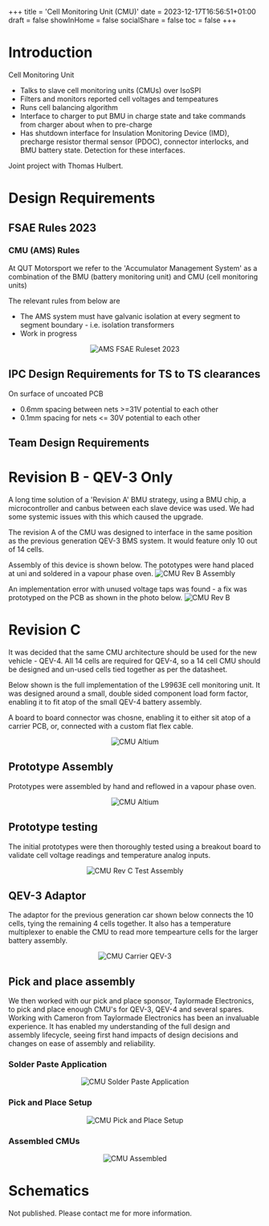 +++
title = 'Cell Monitoring Unit (CMU)'
date = 2023-12-17T16:56:51+01:00
draft = false
showInHome = false
socialShare = false
toc = false
+++


# Introduction

Cell Monitoring Unit
- Talks to slave cell monitoring units (CMUs) over IsoSPI
- Filters and monitors reported cell voltages and tempeatures
- Runs cell balancing algorithm
- Interface to charger to put BMU in charge state and take commands from charger about when to pre-charge
- Has shutdown interface for Insulation Monitoring Device (IMD), precharge resistor thermal sensor (PDOC), connector interlocks, and BMU battery state. Detection for these interfaces. 


Joint project with Thomas Hulbert. 



# Design Requirements

## FSAE Rules 2023

### CMU (AMS) Rules
At QUT Motorsport we refer to the 'Accumulator Management System' as a combination of the BMU (battery monitoring unit) and CMU (cell monitoring units)

The relevant rules from below are
- The AMS system must have galvanic isolation at every segment to segment boundary - i.e. isolation transformers
- Work in progress

<div style="text-align: center;">
<img src="/images/bmu/Rules_AMS.png" alt="AMS FSAE Ruleset 2023" style="max-width: 800px;"/>
</div>




<!-- ### Voltage Separation
- The GLV and the Tractive circuits must be galvanically isolated 

<div style="text-align: center;">
<img src="/images/tsal/FSAERuleVoltageSeparation.png" alt="Voltage Separation FSAE Ruleset 2023" style="max-width: 800px;"/>
</div> -->

<!-- ### PCB Clearance
- 12.7mm clearance over uncoated surface, or 4mm clearance under conformal coating
<div style="text-align: center;">
<img src="/images/tsal/GLVTSClearance.png" alt="Clearance FSAE Ruleset 2023" style="max-width: 800px;"/>
</div> -->



## IPC Design Requirements for TS to TS clearances
On surface of uncoated PCB
- 0.6mm spacing between nets >=31V potential to each other
- 0.1mm spacing for nets <= 30V potential to each other

## Team Design Requirements


# Revision B - QEV-3 Only
A long time solution of a 'Revision A' BMU strategy, using a BMU chip, a microcontroller and canbus between each slave device was used. We had some systemic issues with this which caused the upgrade. 

The revision A of the CMU was designed to interface in the same position as the previous generation QEV-3 BMS system. It would feature only 10 out of 14 cells. 

Assembly of this device is shown below. The pototypes were hand placed at uni and soldered in a vapour phase oven.
![CMU Rev B Assembly](/images/cmu/cmu_rev_b_placed.jpg "CMU Rev B Assembly")

<!-- 
Testing of the Revision B CMUs. Two CMUs, one connected to a battery, one connected to a battery emulator board, 

![CMU Rev B Testing](/images/cmu/cmu_rev_b_testing.jpg "CMU Rev B Testing") -->

An implementation error with unused voltage taps was found - a fix was prototyped on the PCB as shown in the photo below.
![CMU Rev B](/images/cmu/cmu_rev_b.jpg "CMU Rev B")

# Revision C
It was decided that the same CMU architecture should be used for the new vehicle - QEV-4. All 14 cells are required for QEV-4, so a 14 cell CMU should be designed and un-used cells tied together as per the datasheet. 

Below shown is the full implementation of the L9963E cell monitoring unit. It was designed around a small, double sided component load form factor, enabling it to fit atop of the small QEV-4 battery assembly. 

A board to board connector was chosne, enabling it to either sit atop of a carrier PCB, or, connected with a custom flat flex cable.

<div style="text-align: center;">
<img src="/images/cmu/CMU_Altium.png" alt="CMU Altium" style="max-width: 800px;"/>
</div>



## Prototype Assembly
Prototypes were assembled by hand and reflowed in a vapour phase oven.
<div style="text-align: center;">
<img src="/images/cmu/cmu_rev_c_hand_assembly_camera2.jpg" alt="CMU Altium" style="max-width: 800px;"/>
</div>

## Prototype testing
The initial prototypes were then thoroughly tested using a breakout board to validate cell voltage readings and temperature analog inputs.
<div style="text-align: center;">
<img src="/images/cmu/CMU_rev_c_test_assembly.png" alt="CMU Rev C Test Assembly" style="max-width: 600px;"/>
</div>

## QEV-3 Adaptor
The adaptor for the previous generation car shown below connects the 10 cells, tying the remaining 4 cells together. It also has a temperature multiplexer to enable the CMU to read more tempearture cells for the larger battery assembly.
<div style="text-align: center;">
<img src="/images/cmu/cmu_qev3_carrier.jpg" alt="CMU Carrier QEV-3" style="max-width: 800px;"/>
</div>


## Pick and place assembly
We then worked with our pick and place sponsor, Taylormade Electronics, to pick and place enough CMU's for QEV-3, QEV-4 and several spares. Working with Cameron from Taylormade Electronics has been an invaluable experience. It has enabled my understanding of the full design and assembly lifecycle, seeing first hand impacts of design decisions and changes on ease of assembly and reliability. 

### Solder Paste Application
<div style="text-align: center;">
<img src="/images/cmu/cmu_paste.jpg" alt="CMU Solder Paste Application" style="max-width: 600px;"/>
</div>

### Pick and Place Setup
<div style="text-align: center;">
<img src="/images/cmu/cmu_pick_place_setup.jpg" alt="CMU Pick and Place Setup" />
</div>


### Assembled CMUs
<div style="text-align: center;">
<img src="/images/cmu/cmu_assembled.jpg" alt="CMU Assembled" style="max-width: 600px;"/>
</div>


# Schematics 
Not published. Please contact me for more information.

